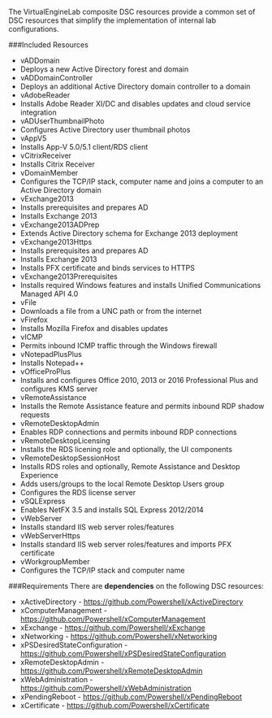 The VirtualEngineLab composite DSC resources provide a common set of DSC resources that simplify the
implementation of internal lab configurations.

###Included Resources
* vADDomain
 * Deploys a new Active Directory forest and domain
* vADDomainController
 * Deploys an additional Active Directory domain controller to a domain
* vAdobeReader
 * Installs Adobe Reader XI/DC and disables updates and cloud service integration
* vADUserThumbnailPhoto
 * Configures Active Directory user thumbnail photos
* vAppV5
 * Installs App-V 5.0/5.1 client/RDS client
* vCitrixReceiver
 * Installs Citrix Receiver
* vDomainMember
 * Configures the TCP/IP stack, computer name and joins a computer to an Active Directory domain
* vExchange2013
 * Installs prerequisites and prepares AD
 * Installs Exchange 2013
* vExchange2013ADPrep
 * Extends Active Directory schema for Exchange 2013 deployment
* vExchange2013Https
 * Installs prerequisites and prepares AD
 * Installs Exchange 2013
 * Installs PFX certificate and binds services to HTTPS
* vExchange2013Prerequisites
 * Installs required Windows features and installs Unified Communications Managed API 4.0
* vFile
 * Downloads a file from a UNC path or from the internet
* vFirefox
 * Installs Mozilla Firefox and disables updates 
* vICMP
 * Permits inbound ICMP traffic through the Windows firewall
* vNotepadPlusPlus
 * Installs Notepad++
* vOfficeProPlus
 * Installs and configures Office 2010, 2013 or 2016 Professional Plus and configures KMS server
* vRemoteAssistance
 * Installs the Remote Assistance feature and permits inbound RDP shadow requests
* vRemoteDesktopAdmin
 * Enables RDP connections and permits inbound RDP connections
* vRemoteDesktopLicensing
 * Installs the RDS licening role and optionally, the UI components
* vRemoteDesktopSessionHost
 * Installs RDS roles and optionally, Remote Assistance and Desktop Experience
 * Adds users/groups to the local Remote Desktop Users group
 * Configures the RDS license server
* vSQLExpress
 * Enables NetFX 3.5 and installs SQL Express 2012/2014
* vWebServer
 * Installs standard IIS web server roles/features
* vWebServerHttps
 * Installs standard IIS web server roles/features and imports PFX certificate
* vWorkgroupMember
 * Configures the TCP/IP stack and computer name

###Requirements
There are __dependencies__ on the following DSC resources:

* xActiveDirectory - https://github.com/Powershell/xActiveDirectory
* xComputerManagement - https://github.com/Powershell/xComputerManagement
* xExchange - https://github.com/Powershell/xExchange
* xNetworking - https://github.com/Powershell/xNetworking
* xPSDesiredStateConfiguration - https://github.com/Powershell/xPSDesiredStateConfiguration
* xRemoteDesktopAdmin - https://github.com/Powershell/xRemoteDesktopAdmin
* xWebAdministration - https://github.com/Powershell/xWebAdministration
* xPendingReboot - https://github.com/Powershell/xPendingReboot
* xCertificate - https://github.com/Powershell/xCertificate
